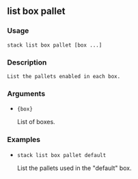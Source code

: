 ## list box pallet

### Usage

`stack list box pallet [box ...]`

### Description


	List the pallets enabled in each box.
	
	

### Arguments

* `{box}`

   List of boxes.


### Examples

* `stack list box pallet default`

   List the pallets used in the "default" box.



